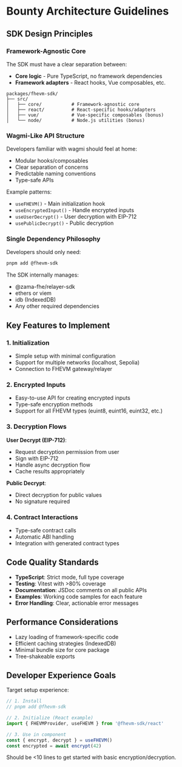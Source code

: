 # Bounty Architecture Guidelines

## SDK Design Principles

### Framework-Agnostic Core

The SDK must have a clear separation between:
- **Core logic** - Pure TypeScript, no framework dependencies
- **Framework adapters** - React hooks, Vue composables, etc.

```
packages/fhevm-sdk/
├── src/
│   ├── core/           # Framework-agnostic core
│   ├── react/          # React-specific hooks/adapters
│   ├── vue/            # Vue-specific composables (bonus)
│   └── node/           # Node.js utilities (bonus)
```

### Wagmi-Like API Structure

Developers familiar with wagmi should feel at home:
- Modular hooks/composables
- Clear separation of concerns
- Predictable naming conventions
- Type-safe APIs

Example patterns:
- `useFHEVM()` - Main initialization hook
- `useEncryptedInput()` - Handle encrypted inputs
- `useUserDecrypt()` - User decryption with EIP-712
- `usePublicDecrypt()` - Public decryption

### Single Dependency Philosophy

Developers should only need:
```bash
pnpm add @fhevm-sdk
```

The SDK internally manages:
- @zama-fhe/relayer-sdk
- ethers or viem
- idb (IndexedDB)
- Any other required dependencies

## Key Features to Implement

### 1. Initialization
- Simple setup with minimal configuration
- Support for multiple networks (localhost, Sepolia)
- Connection to FHEVM gateway/relayer

### 2. Encrypted Inputs
- Easy-to-use API for creating encrypted inputs
- Type-safe encryption methods
- Support for all FHEVM types (euint8, euint16, euint32, etc.)

### 3. Decryption Flows

**User Decrypt (EIP-712)**:
- Request decryption permission from user
- Sign with EIP-712
- Handle async decryption flow
- Cache results appropriately

**Public Decrypt**:
- Direct decryption for public values
- No signature required

### 4. Contract Interactions
- Type-safe contract calls
- Automatic ABI handling
- Integration with generated contract types

## Code Quality Standards

- **TypeScript**: Strict mode, full type coverage
- **Testing**: Vitest with >80% coverage
- **Documentation**: JSDoc comments on all public APIs
- **Examples**: Working code samples for each feature
- **Error Handling**: Clear, actionable error messages

## Performance Considerations

- Lazy loading of framework-specific code
- Efficient caching strategies (IndexedDB)
- Minimal bundle size for core package
- Tree-shakeable exports

## Developer Experience Goals

Target setup experience:
```typescript
// 1. Install
// pnpm add @fhevm-sdk

// 2. Initialize (React example)
import { FHEVMProvider, useFHEVM } from '@fhevm-sdk/react'

// 3. Use in component
const { encrypt, decrypt } = useFHEVM()
const encrypted = await encrypt(42)
```

Should be <10 lines to get started with basic encryption/decryption.
